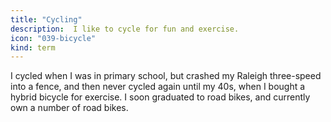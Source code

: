```yaml
---
title: "Cycling"
description:  I like to cycle for fun and exercise.
icon: "039-bicycle"
kind: term
---
```

I cycled when I was in primary school, but crashed my Raleigh three-speed into a fence, and then never cycled again until my 40s, when I bought a hybrid bicycle for exercise. I soon graduated to road bikes, and currently own a number of road bikes.
